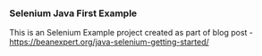 ### Selenium Java First Example

This is an Selenium Example project created as part of blog post - https://beanexpert.org/java-selenium-getting-started/
